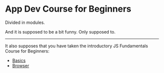 # App Dev Course for Beginners

Divided in modules.

And it is supposed to be a bit funny. Only supposed to.

---

It also supposes that you have taken the introductory JS Fundamentals Course for Beginners:

- [Basics](https://github.com/shakty/intro-js) 
- [Browser](https://github.com/shakty/intro-browser)